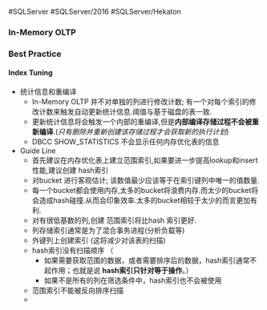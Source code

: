 #SQLServer  #SQLServer/2016 #SQLServer/Hekaton


### In-Memory OLTP
### Best Practice 
#### Index Tuning
- 统计信息和重编译
	- In-Memory OLTP 并不对单独的列进行修改计数; 有一个对每个索引的修改计数来触发自动更新统计信息.阈值与基于磁盘的表一致.
	- 更新统计信息将会触发一个内部的重编译,但是**内部编译存储过程不会被重新编译**.(_只有删除并重新创建该存储过程才会获取新的执行计划_)
	- DBCC SHOW_STATISTICS 不会显示任何内存优化表的信息
- Guide Line
	- 首先建议在内存优化表上建立范围索引,如果要进一步提高lookup和insert性能,建议创建 hash索引
	- 对bucket 进行客观估计; 该数值最少应该等于在索引键列中唯一的值数量.
	- 每一个bucket都会使用内存,太多的bucket将浪费内存.而太少的bucket将会造成hash碰撞.从而会印象效率.太多的bucket相较于太少的而言更加有利.
	- 对有很低基数的列,创建 范围索引将比hash 索引更好.
	- 列存储索引通常是为了混合事务进程(分析负载等)
	- 外键列上创建索引 (这将减少对该表的扫描)
	- hash索引没有扫描顺序 （ 
		- 如果需要获取范围的数据，或者需要排序后的数据，hash索引通常不起作用；也就是说 **hash索引只针对等于操作**。）
		- 如果不是所有的列在筛选条件中，hash索引也不会被使用
	- 范围索引不能被反向排序扫描
	- 

